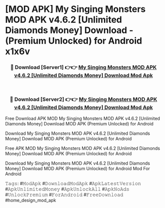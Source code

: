 # [MOD APK] My Singing Monsters MOD APK v4.6.2 [Unlimited Diamonds Money] Download - (Premium Unlocked) for Android x1x6v



<div align="center">
<h3>🔴 Download [Server1] 👉👉 <a href="https://momento.my/?title=My_Singing_Monsters_MOD_APK_v4.6.2_[Unlimited_Diamonds_Money]_Download">My Singing Monsters MOD APK v4.6.2 [Unlimited Diamonds Money] Download Mod Apk</a></h3><br>

<h3>🔴 Download [Server2] 👉👉 <a href="https://momento.my/?title=My_Singing_Monsters_MOD_APK_v4.6.2_[Unlimited_Diamonds_Money]_Download">My Singing Monsters MOD APK v4.6.2 [Unlimited Diamonds Money] Download Mod Apk</a></h3>
</div>



Free Download APK MOD My Singing Monsters MOD APK v4.6.2 [Unlimited Diamonds Money] Download MOD APK (Premium Unlocked) for Android

Download My Singing Monsters MOD APK v4.6.2 [Unlimited Diamonds Money] Download MOD APK (Premium Unlocked) for Android

Free APK MOD My Singing Monsters MOD APK v4.6.2 [Unlimited Diamonds Money] Download MOD APK (Premium Unlocked) for Android

Download My Singing Monsters MOD APK v4.6.2 [Unlimited Diamonds Money] Download MOD APK (Premium Unlocked) for Android Mod For Android

𝚃𝚊𝚐𝚜: #𝙼𝚘𝚍𝙰𝚙𝚔 #𝙳𝚘𝚠𝚗𝚕𝚘𝚊𝚍𝙼𝚘𝚍𝙰𝚙𝚔 #𝙰𝚙𝚔𝙻𝚊𝚝𝚎𝚜𝚝𝚅𝚎𝚛𝚜𝚒𝚘𝚗 #𝙰𝚙𝚔𝚄𝚗𝚕𝚒𝚖𝚒𝚝𝚎𝚍𝙼𝚘𝚗𝚎𝚢 #𝙰𝚙𝚔𝚄𝚗𝚕𝚘𝚌𝚔𝙰𝚕𝚕 #𝙰𝚙𝚔𝙽𝚘𝙰𝚍𝚜 #𝚄𝚗𝚕𝚘𝚌𝚔𝙿𝚛𝚎𝚖𝚒𝚞𝚖 #𝙵𝚘𝚛𝙰𝚗𝚍𝚛𝚘𝚒𝚍 #𝙵𝚛𝚎𝚎𝙳𝚘𝚠𝚗𝚕𝚘𝚊𝚍 #home_design_mod_apk
